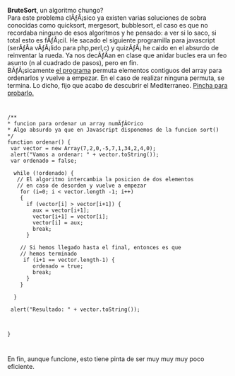 <b>BruteSort</b>, un algoritmo chungo?<br>
Para este problema clÃƒÂ¡sico ya existen varias soluciones de sobra conocidas
	 	como quicksort, mergesort, bubblesort, el caso es que no recordaba ninguno
	 	de esos algoritmos y he pensado: a ver si lo saco, si total esto es fÃƒÂ¡cil.
	 	He sacado el siguiente programilla para javascript (serÃƒÂ­a vÃƒÂ¡lido para php,perl,c)
	 	y quizÃƒÂ¡ he caido en el absurdo de reinventar la rueda. Ya nos decÃƒÂ­an en clase
	 	que anidar bucles era un feo asunto (n al cuadrado de pasos), pero en fin.
	 	<br>
	 	BÃƒÂ¡sicamente <a href="javascript:ordenar()">el programa</a> permuta elementos contiguos del array para ordenarlos
	 	y vuelve a empezar. En el caso de realizar ninguna permuta, se termina. Lo dicho,
	 	fijo que acabo de descubrir el Mediterraneo. <a href="javascript:ordenar()">Pincha para probarlo.</a>	 	
<code>
<pre>
/**
* funcion para ordenar un array numÃƒÂ©rico
* Algo absurdo ya que en Javascript disponemos de la funcion sort()
*/
function ordenar() {
 var vector = new Array(7,2,0,-5,7,1,34,2,4,0);
 alert("Vamos a ordenar: " + vector.toString());
 var ordenado = false;

  while (!ordenado) {
   // El algoritmo intercambia la posicion de dos elementos
   // en caso de desorden y vuelve a empezar
	for (i=0; i < vector.length -1; i++)
	{
   	  if (vector[i] > vector[i+1]) {
		aux = vector[i+1];
		vector[i+1] = vector[i];
		vector[i] = aux;
		break;
	  }
					
	// Si hemos llegado hasta el final, entonces es que
	// hemos terminado
	 if (i+1 == vector.length-1) {
		ordenado = true;
		break;
	  }
	}			

  }

 alert("Resultado: " + vector.toString());

									
	
}
</pre>
</code>
En fin, aunque funcione, esto tiene pinta de ser muy muy muy poco eficiente.
<script language="javascript">
/**
		* funcion para ordenar un array numÃƒÂ©rico
		* Algo absurdo ya que en Javascript disponemos de la funcion sort()
		*/
		function ordenar() {
			var vector = new Array(7,2,0,-5,7,1,34,2,4,0);

			alert("Vamos a ordenar: " + vector.toString());

			var ordenado = false;
			
			while (!ordenado) {
			
				// El algoritmo intercambia la posicion de dos elementos
				// en caso de desorden y vuelve a empezar
				for (i=0; i < vector.length -1; i++)
				{
					if (vector[i] > vector[i+1]) {
						aux = vector[i+1];
						vector[i+1] = vector[i];
						vector[i] = aux;
						break;
					}
					
					// Si hemos llegado hasta el final, entonces es que
					// hemos terminado
					if (i+1 == vector.length-1) {
						ordenado = true;
						break;
					}
				}			

			}

			alert("Resultado: " + vector.toString());

									
			
		}
</script>